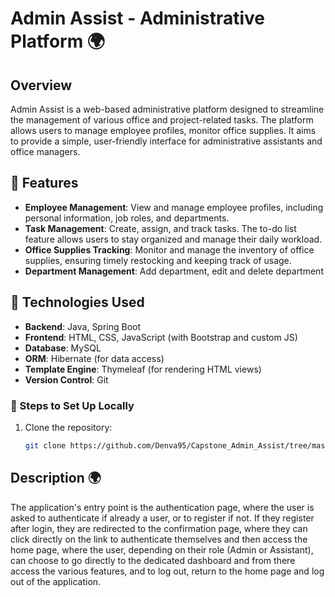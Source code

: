 # Admin Assist -  Administrative Platform 🌍


## Overview
Admin Assist is a web-based administrative platform designed to streamline the management of various office and project-related tasks. The platform allows users to manage employee profiles,  monitor office supplies. It aims to provide a simple, 
user-friendly interface for administrative assistants and office managers.

## 🌟 Features
- **Employee Management**: View and manage employee profiles, including personal information, job roles, and departments.
- **Task Management**: Create, assign, and track tasks. The to-do list feature allows users to stay organized and manage their daily workload.
- **Office Supplies Tracking**: Monitor and manage the inventory of office supplies, ensuring timely restocking and keeping track of usage.
- **Department Management**: Add department, edit and delete department

## 📜 Technologies Used
- **Backend**: Java, Spring Boot
- **Frontend**: HTML, CSS, JavaScript (with Bootstrap and custom JS)
- **Database**: MySQL
- **ORM**: Hibernate (for data access)
- **Template Engine**: Thymeleaf (for rendering HTML views)
- **Version Control**: Git

### 🚀 Steps to Set Up Locally
1. Clone the repository:
   ```bash
   git clone https://github.com/Denva95/Capstone_Admin_Assist/tree/master

## Description 🌍
The application's entry point is the authentication page, where the user is asked to authenticate if already a user, or to register if not.
If they register after login, they are redirected to the confirmation page, where they can click directly on the link to authenticate themselves and then access the home page, where the user, depending on their role (Admin or Assistant), can choose to go directly to the dedicated dashboard and from there access the various features, 
and to log out, return to the home page and log out of the application.
